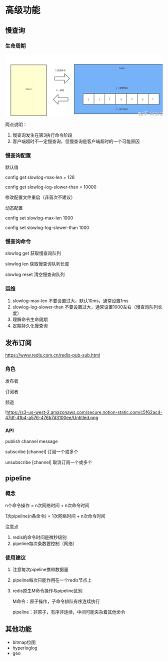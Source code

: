 # 高级功能

## 慢查询
### 生命周期

![query_lifetime.png](../images/query_lifetime.png)

两点说明：

1. 慢查询发生在第3执行命令阶段
2. 客户端超时不一定慢查询，但慢查询是客户端超时的一个可能原因

### 慢查询配置

默认值

config get slowlog-max-len = 128

config get slowlog-log-slower-than = 10000

修改配置文件重启（非首次不建议）

动态配置

config set slowlog-max-len 1000

config set slowlog-log-slower-than 1000

### 慢查询命令

slowlog get 获取慢查询队列

slowlog len 获取慢查询队列长度

slowlog reset 清空慢查询队列

### 运维

1. slowlog-max-len 不要设置过大，默认10ms，通常设置1ms
2. slowlog-log-slower-than 不要设置过大，通常设置1000左右（慢查询队列长度）
3. 理解命令生命周期
4. 定期持久化慢查询


## 发布订阅
https://www.redis.com.cn/redis-pub-sub.html

### 角色

发布者

订阅者

频道

!https://s3-us-west-2.amazonaws.com/secure.notion-static.com/c5f62ac4-47df-41b4-a576-476b7d3100ee/Untitled.png

### API

publish channel message

subscribe [channel] 订阅一个或多个

unsubscribe [channel] 取消订阅一个或多个


## pipeline
### 概念

n个命令操作 = n次网络时间 + n次命令时间

1次pipeline(n条命令) = 1次网络时间 + n次命令时间

注意点

1. redis的命令时间是微秒级别
2. pipeline每次条数要控制（网络）

### 使用建议

1. 注意每次pipeline携带数据量
2. pipeline每次只能作用在一个redis节点上
3. redis原生M命令操作与pipeline区别
    
    M命令：原子操作，子命令排队有序连续执行
    
    pipeline：非原子，有序非连续，中间可能夹杂着其他命令


## 其他功能
- bitmap位图
- hyperloglog
- geo
